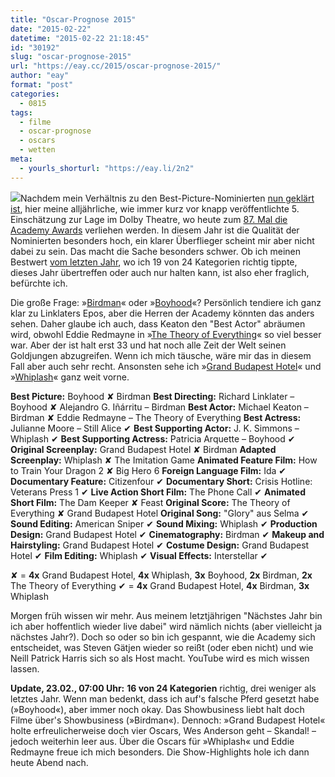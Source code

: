 ```yaml
---
title: "Oscar-Prognose 2015"
date: "2015-02-22"
datetime: "2015-02-22 21:18:45"
id: "30192"
slug: "oscar-prognose-2015"
url: "https://eay.cc/2015/oscar-prognose-2015/"
author: "eay"
format: "post"
categories:
  - 0815
tags:
  - filme
  - oscar-prognose
  - oscars
  - wetten
meta:
  - yourls_shorturl: "https://eay.li/2n2"
---
```


![](https://eay.cc/uploads/2010/oscar.jpg)Nachdem mein Verhältnis zu den Best-Picture-Nominierten [nun geklärt ist](//eay.cc/2015/oscars-2015-review-rundumschlag/), hier meine alljährliche, wie immer kurz vor knapp veröffentlichte 5. Einschätzung zur Lage im Dolby Theatre, wo heute zum [87\. Mal die Academy Awards](https://en.wikipedia.org/wiki/87th_Academy_Awards) verliehen werden. In diesem Jahr ist die Qualität der Nominierten besonders hoch, ein klarer Überflieger scheint mir aber nicht dabei zu sein. Das macht die Sache besonders schwer. Ob ich meinen Bestwert [vom letzten Jahr](//eay.cc/2014/oscar-prognose-2014/), wo ich 19 von 24 Kategorien richtig tippte, dieses Jahr übertreffen oder auch nur halten kann, ist also eher fraglich, befürchte ich.

Die große Frage: »[Birdman](//eay.cc/2015/oscars-2015-review-rundumschlag/#birdman)« oder »[Boyhood](//eay.cc/2015/oscars-2015-review-rundumschlag/#boyhood)«? Persönlich tendiere ich ganz klar zu Linklaters Epos, aber die Herren der Academy könnten das anders sehen. Daher glaube ich auch, dass Keaton den "Best Actor" abräumen wird, obwohl Eddie Redmayne in »[The Theory of Everything](//eay.cc/2015/die-entdeckung-der-unendlichkeit/)« so viel besser war. Aber der ist halt erst 33 und hat noch alle Zeit der Welt seinen Goldjungen abzugreifen. Wenn ich mich täusche, wäre mir das in diesem Fall aber auch sehr recht. Ansonsten sehe ich »[Grand Budapest Hotel](//eay.cc/2015/oscars-2015-review-rundumschlag/#grandbudapesthotel)« und »[Whiplash](//eay.cc/2015/oscars-2015-review-rundumschlag/#whiplash)« ganz weit vorne.

**Best Picture:** Boyhood ✘ Birdman **Best Directing:** Richard Linklater – Boyhood ✘ Alejandro G. Iñárritu – Birdman **Best Actor:** Michael Keaton – Birdman ✘ Eddie Redmayne – The Theory of Everything **Best Actress:** Julianne Moore – Still Alice ✔ **Best Supporting Actor:** J. K. Simmons – Whiplash ✔ **Best Supporting Actress:** Patricia Arquette – Boyhood ✔ **Original Screenplay:** Grand Budapest Hotel ✘ Birdman **Adapted Screenplay:** Whiplash ✘ The Imitation Game **Animated Feature Film:** How to Train Your Dragon 2 ✘ Big Hero 6 **Foreign Language Film:** Ida ✔ **Documentary Feature:** Citizenfour ✔ **Documentary Short:** Crisis Hotline: Veterans Press 1 ✔ **Live Action Short Film:** The Phone Call ✔ **Animated Short Film:** The Dam Keeper ✘ Feast **Original Score:** The Theory of Everything ✘ Grand Budapest Hotel **Original Song:** "Glory" aus Selma ✔ **Sound Editing:** American Sniper ✔ **Sound Mixing:** Whiplash ✔ **Production Design:** Grand Budapest Hotel ✔ **Cinematography:** Birdman ✔ **Makeup and Hairstyling:** Grand Budapest Hotel ✔ **Costume Design:** Grand Budapest Hotel ✔ **Film Editing:** Whiplash ✔ **Visual Effects:** Interstellar ✔

✘ = **4x** Grand Budapest Hotel, **4x** Whiplash, **3x** Boyhood, **2x** Birdman, **2x** The Theory of Everything ✔ = **4x** Grand Budapest Hotel, **4x** Birdman, **3x** Whiplash

Morgen früh wissen wir mehr. Aus meinem letztjährigen "Nächstes Jahr bin ich aber hoffentlich wieder live dabei" wird nämlich nichts (aber vielleicht ja nächstes Jahr?). Doch so oder so bin ich gespannt, wie die Academy sich entscheidet, was Steven Gätjen wieder so reißt (oder eben nicht) und wie Neill Patrick Harris sich so als Host macht. YouTube wird es mich wissen lassen.

**Update, 23.02., 07:00 Uhr:** **16 von 24 Kategorien** richtig, drei weniger als letztes Jahr. Wenn man bedenkt, dass ich auf's falsche Pferd gesetzt habe (»Boyhood«), aber immer noch okay. Das Showbusiness liebt halt doch Filme über's Showbusiness (»Birdman«). Dennoch: »Grand Budapest Hotel« holte erfreulicherweise doch vier Oscars, Wes Anderson geht – Skandal! – jedoch weiterhin leer aus. Über die Oscars für »Whiplash« und Eddie Redmayne freue ich mich besonders. Die Show-Highlights hole ich dann heute Abend nach.
